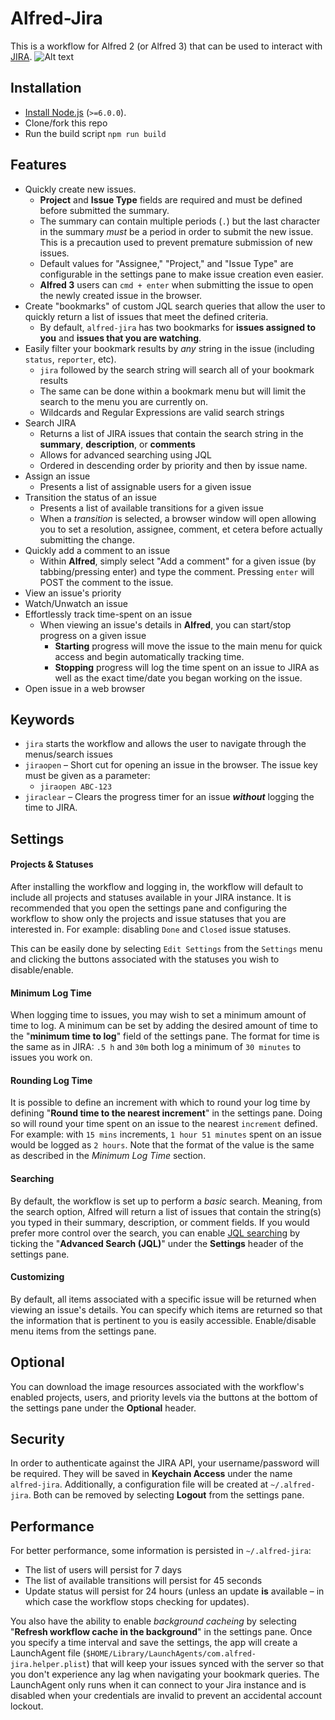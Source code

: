 # Alfred-Jira
This is a workflow for Alfred 2 (or Alfred 3) that can be used to interact with [JIRA](http://www.atlassian.com/jira).
![Alt text](https://github.com/steyep/alfred-jira/raw/master/resources/demo.gif)
## Installation 
* [Install Node.js](https://nodejs.org/en/download/package-manager/) (`>=6.0.0`).
* Clone/fork this repo
* Run the build script `npm run build`

## Features
* Quickly create new issues.
  * **Project** and **Issue Type** fields are required and must be defined before submitted the summary.
  * The summary can contain multiple periods (`.`) but the last character in the summary *must* be a period in order to submit the new issue. This is a precaution used to prevent premature submission of new issues.
  * Default values for "Assignee," "Project," and "Issue Type" are configurable in the settings pane to make issue creation even easier.
  * **Alfred 3** users can `cmd + enter` when submitting the issue to open the newly created issue in the browser.
* Create "bookmarks" of custom JQL search queries that allow the user to quickly return a list of issues that meet the defined criteria.
  * By default, `alfred-jira` has two bookmarks for **issues assigned to you** and **issues that you are watching**.
* Easily filter your bookmark results by *any* string in the issue (including `status`, `reporter`, etc).
  * `jira` followed by the search string will search all of your bookmark results
  * The same can be done within a bookmark menu but will limit the search to the menu you are currently on.
  * Wildcards and Regular Expressions are valid search strings
* Search JIRA
  * Returns a list of JIRA issues that contain the search string in the **summary**, **description**, or **comments**
  * Allows for advanced searching using JQL
  * Ordered in descending order by priority and then by issue name.
* Assign an issue
  * Presents a list of assignable users for a given issue
* Transition the status of an issue
  * Presents a list of available transitions for a given issue
  * When a *transition* is selected, a browser window will open allowing you to set a resolution, assignee, comment, et cetera before actually submitting the change. 
* Quickly add a comment to an issue
  * Within **Alfred**, simply select "Add a comment" for a given issue (by tabbing/pressing enter) and type the comment. Pressing `enter` will POST the comment to the issue. 
* View an issue's priority
* Watch/Unwatch an issue
* Effortlessly track time-spent on an issue
  * When viewing an issue's details in **Alfred**, you can start/stop progress on a given issue
    * **Starting** progress will move the issue to the main menu for quick access and begin automatically tracking time.
    * **Stopping** progress will log the time spent on an issue to JIRA as well as the exact time/date you began working on the issue.
* Open issue in a web browser

## Keywords
* `jira` starts the workflow and allows the user to navigate through the menus/search issues
* `jiraopen` – Short cut for opening an issue in the browser. The issue key must be given as a parameter:
  * `jiraopen ABC-123`
* `jiraclear` – Clears the progress timer for an issue ***without*** logging the time to JIRA.

## Settings
#### Projects & Statuses
After installing the workflow and logging in, the workflow will default to include all projects and statuses available in your JIRA instance. It is recommended that you open the settings pane and configuring the workflow to show only the projects and issue statuses that you are interested in. For example: disabling `Done` and `Closed` issue statuses.

This can be easily done by selecting `Edit Settings` from the `Settings` menu and clicking the buttons associated with the statuses you wish to disable/enable.
#### Minimum Log Time
When logging time to issues, you may wish to set a minimum amount of time to log. A minimum can be set by adding the desired amount of time to the "**minimum time to log**" field of the settings pane. The format for time is the same as in JIRA: `.5 h` and `30m` both log a minimum of `30 minutes` to issues you work on.
#### Rounding Log Time
It is possible to define an increment with which to round your log time by defining "**Round time to the nearest increment**" in the settings pane. Doing so will round your time spent on an issue to the nearest `increment` defined. For example: with `15 mins` increments, `1 hour 51 minutes` spent on an issue would be logged as `2 hours`. Note that the format of the value is the same as described in the *Minimum Log Time* section.
#### Searching
By default, the workflow is set up to perform a *basic* search. Meaning, from the search option, Alfred will return a list of issues that contain the string(s) you typed in their summary, description, or comment fields. If you would prefer more control over the search, you can enable [JQL searching](https://confluence.atlassian.com/jirasoftwarecloud/advanced-searching-764478330.html) by ticking the "**Advanced Search (JQL)**" under the **Settings** header of the settings pane.
#### Customizing
By default, all items associated with a specific issue will be returned when viewing an issue's details. You can specify which items are returned so that the information that is pertinent to you is easily accessible. Enable/disable menu items from the settings pane.

## Optional
You can download the image resources associated with the workflow's enabled projects, users, and priority levels via the buttons at the bottom of the settings pane under the **Optional** header. 

## Security
In order to authenticate against the JIRA API, your username/password will be required. They will be saved in **Keychain Access**  under the name `alfred-jira`. Additionally, a configuration file will be created at `~/.alfred-jira`. Both can be removed by selecting **Logout** from the settings pane.

## Performance
For better performance, some information is persisted in `~/.alfred-jira`:

* The list of users will persist for 7 days
* The list of available transitions will persist for 45 seconds
* Update status will persist for 24 hours (unless an update **is** available – in which case the workflow stops checking for updates).

You also have the ability to enable *background cacheing* by selecting "**Refresh workflow cache in the background**" in the settings pane. Once you specify a time interval and save the settings, the app will create a LaunchAgent file (`$HOME/Library/LaunchAgents/com.alfred-jira.helper.plist`) that will keep your issues synced with the server so that you don't experience any lag when navigating your bookmark queries. The LaunchAgent only runs when it can connect to your Jira instance and is disabled when your credentials are invalid to prevent an accidental account lockout.
